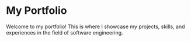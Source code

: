 # My Portfolio

Welcome to my portfolio! This is where I showcase my projects, skills, and experiences in the field of software engineering.
